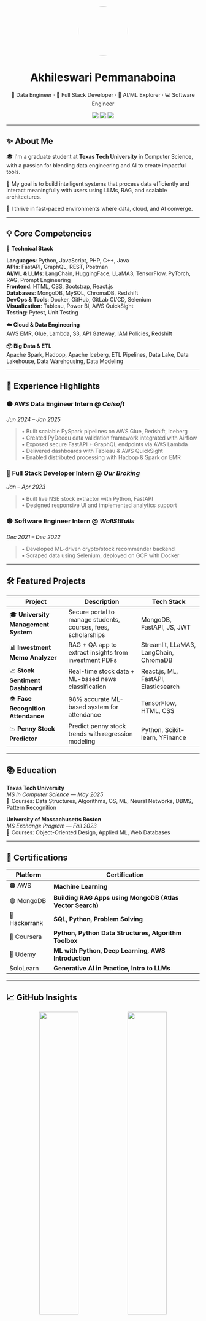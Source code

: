 <!-- Profile Header -->
<p align="center">
  <img src="https://github.com/akhila.png" width="130" height="130" style="border-radius: 50%;" />
</p>

<h1 align="center">Akhileswari Pemmanaboina</h1>
<p align="center">
  🧠 Data Engineer · 🧩 Full Stack Developer · 🤖 AI/ML Explorer · 💻 Software Engineer  
</p>

<p align="center">
  <a href="mailto:apemmanaboina@gmail.com"><img src="https://img.shields.io/badge/Gmail-D14836?style=flat&logo=gmail&logoColor=white"/></a>
  <a href="https://www.linkedin.com/in/akhileswari-pemmanaboina-16a7921b4/"><img src="https://img.shields.io/badge/LinkedIn-0077B5?style=flat&logo=linkedin&logoColor=white"/></a>
  <a href="https://github.com/akhila4410"><img src="https://img.shields.io/badge/GitHub-181717?style=flat&logo=github&logoColor=white"/></a>
</p>

---

## ✨ About Me

🎓 I'm a graduate student at **Texas Tech University** in Computer Science, with a passion for blending data engineering and AI to create impactful tools.

🔬 My goal is to build intelligent systems that process data efficiently and interact meaningfully with users using LLMs, RAG, and scalable architectures.

🚀 I thrive in fast-paced environments where data, cloud, and AI converge.

---

## 💡 Core Competencies

🧰 **Technical Stack**

**Languages**: Python, JavaScript, PHP, C++, Java  
**APIs**: FastAPI, GraphQL, REST, Postman  
**AI/ML & LLMs**: LangChain, HuggingFace, LLaMA3, TensorFlow, PyTorch, RAG, Prompt Engineering  
**Frontend**: HTML, CSS, Bootstrap, React.js  
**Databases**: MongoDB, MySQL, ChromaDB, Redshift  
**DevOps & Tools**: Docker, GitHub, GitLab CI/CD, Selenium  
**Visualization**: Tableau, Power BI, AWS QuickSight  
**Testing**: Pytest, Unit Testing

**☁️ Cloud & Data Engineering**  
AWS EMR, Glue, Lambda, S3, API Gateway, IAM Policies, Redshift

**📦 Big Data & ETL**  
Apache Spark, Hadoop, Apache Iceberg, ETL Pipelines, Data Lake, Data Lakehouse, Data Warehousing, Data Modeling

---

## 🔧 Experience Highlights

### 🟠 **AWS Data Engineer Intern** @ *Calsoft*  
*Jun 2024 – Jan 2025*  
> • Built scalable PySpark pipelines on AWS Glue, Redshift, Iceberg  
> • Created PyDeequ data validation framework integrated with Airflow  
> • Exposed secure FastAPI + GraphQL endpoints via AWS Lambda  
> • Delivered dashboards with Tableau & AWS QuickSight  
> • Enabled distributed processing with Hadoop & Spark on EMR

### 🔵 **Full Stack Developer Intern** @ *Our Broking*  
*Jan – Apr 2023*  
> • Built live NSE stock extractor with Python, FastAPI  
> • Designed responsive UI and implemented analytics support

### 🟢 **Software Engineer Intern** @ *WallStBulls*  
*Dec 2021 – Dec 2022*  
> • Developed ML-driven crypto/stock recommender backend  
> • Scraped data using Selenium, deployed on GCP with Docker

---

## 🛠 Featured Projects

| Project | Description | Tech Stack |
|--------|-------------|------------|
| 🎓 **University Management System** | Secure portal to manage students, courses, fees, scholarships | MongoDB, FastAPI, JS, JWT |
| 📊 **Investment Memo Analyzer** | RAG + QA app to extract insights from investment PDFs | Streamlit, LLaMA3, LangChain, ChromaDB |
| 📈 **Stock Sentiment Dashboard** | Real-time stock data + ML-based news classification | React.js, ML, FastAPI, Elasticsearch |
| 👁 **Face Recognition Attendance** | 98% accurate ML-based system for attendance | TensorFlow, HTML, CSS |
| 📉 **Penny Stock Predictor** | Predict penny stock trends with regression modeling | Python, Scikit-learn, YFinance |

---

## 📚 Education

**Texas Tech University**  
*MS in Computer Science* — *May 2025*  
📘 Courses: Data Structures, Algorithms, OS, ML, Neural Networks, DBMS, Pattern Recognition

**University of Massachusetts Boston**  
*MS Exchange Program* — *Fall 2023*  
📘 Courses: Object-Oriented Design, Applied ML, Web Databases

---

## 🏅 Certifications

| Platform | Certification |
|----------|----------------|
| 🟠 AWS |  **Machine Learning** |
| 🟢 MongoDB |  **Building RAG Apps using MongoDB (Atlas Vector Search)** |
| 🧠 Hackerrank |  **SQL, Python, Problem Solving** |
| 📘 Coursera |  **Python, Python Data Structures, Algorithm Toolbox** |
| 🧪 Udemy |  **ML with Python, Deep Learning, AWS Introduction** |
| SoloLearn |  **Generative AI in Practice, Intro to LLMs** |

---



## 📈 GitHub Insights

<p align="center">
  <img src="https://github-readme-stats.vercel.app/api?username=akhila4410&show_icons=true&theme=gruvbox" width="45%" />
  <img src="https://github-readme-stats.vercel.app/api/top-langs/?username=akhila4410&layout=compact&theme=gruvbox" width="45%" />
</p>
<p align="center">
  <img src="https://github-readme-streak-stats.herokuapp.com?user=akhila4410&theme=gruvbox" />
</p>

---

## ☎️ Let's Chat

💌 **Email**: apemmanaboina@gmail.com  
🔗 **LinkedIn**: [linkedin.com/in/akhila](https://www.linkedin.com/in/akhileswari-pemmanaboina-16a7921b4/)  
💼 Always open to roles in **Software Engineering**, **Data Engineering**, **AI/ML**, or **Backend Development**

---

<p align="center"><em>"Let’s build systems that not only scale but also think."</em></p>

